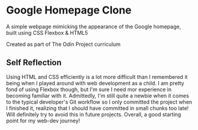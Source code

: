 # Google Homepage Clone

A simple webpage mimicking the appearance of the Google homepage, built using CSS Flexbox & HTML5

Created as part of The Odin Project curriculum

## Self Reflection
Using HTML and CSS efficiently is a lot more difficult than I remembered it being when I played around with web development as a child.
I am pretty fond of using Flexbox though, but I'm sure I need mor experience in becoming familiar with it. 
Admittedly, I'm still quite a newbie when it comes to the typical developer's Git workflow so I only committed the project when I finished it, realizing that I should have committed in small chunks too late! Will definitely try to avoid this in future projects.
Overall, a good starting point for my web-dev journey!
